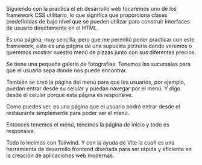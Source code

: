 Siguiendo con la practica el en desarrollo web tocaremos uno de los framework CSS utilitario, lo que significa que proporciona clases predefinidas de bajo nivel que se pueden utilizar para construir interfaces de usuario directamente en el HTML. 

Es una página, muy sencilla, pero que me permitió poder practicar con este framework, esta es una página de una supuesta pizzería donde veremos o queremos mostrar nuestro menú de pizzas junto con sus diferentes precios.

Se tiene una pequeña galería de fotografías. Tenemos las sucursales para que el usuario sepa donde nos puede encontrar.

También se creó la página del menú para que los usuarios, por ejemplo, puedan entrar desde su celular y puedan navegar por el menú. Y digo desde el celular porque esta página es responsive.

Como puedes ver, es una página que el usuario podrá entrar desde el restaurante simplemente para poder ver el menú.

Entonces tenemos el menú, tenemos la página de inicio y todo es responsive.

Todo lo hicimos con Tailwind. Y con la ayuda de Vite la cuañ es una herramienta de desarrollo frontend diseñada para ser rápida y eficiente en la creación de aplicaciones web modernas. 

